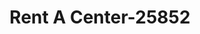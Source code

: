 ---
f_zip-code: 96766
f_state-code: HI
title: Rent A Center-25852
f_phone: 808-246-1166
f_city-only: Lihue
f_address: 3-3122 Kuhio Hwy Lihue
f_location-unique-id: '25852'
slug: rent-a-center-25852
updated-on: '2024-05-30T13:46:58.046Z'
created-on: '2024-05-30T13:36:59.803Z'
published-on: '2024-05-30T13:54:32.469Z'
f_city-state: cms/city/lihue-hi.md
f_company: cms/company/rent-a-center.md
f_state: cms/state/hawaii.md
layout: '[payday-loan].html'
tags: payday-loan
---